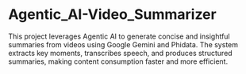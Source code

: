 # Agentic_AI-Video_Summarizer
This project leverages Agentic AI to generate concise and insightful summaries from videos using Google Gemini and Phidata. The system extracts key moments, transcribes speech, and produces structured summaries, making content consumption faster and more efficient.
